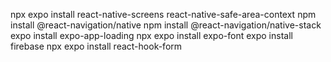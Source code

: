 npx expo install react-native-screens react-native-safe-area-context
npm install @react-navigation/native
npm install @react-navigation/native-stack
expo install expo-app-loading
npx expo install expo-font
expo install firebase
npx expo install react-hook-form